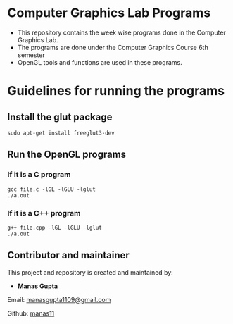 # Computer Graphics Lab Programs
- This repository contains the week wise programs done in the Computer Graphics Lab.
- The programs are done under the Computer Graphics Course 6th semester
- OpenGL tools and functions are used in these programs.


# Guidelines for running the programs
## Install the glut package
```
sudo apt-get install freeglut3-dev
```
## Run the OpenGL programs
### If it is a C program
```
gcc file.c -lGL -lGLU -lglut 
./a.out
```
### If it is a C++ program
```
g++ file.cpp -lGL -lGLU -lglut 
./a.out
```
## Contributor and maintainer

This project and repository is created and maintained by:

* **Manas Gupta**

 Email: manasgupta1109@gmail.com
    
 Github: [manas11](https://github.com/manas11)
